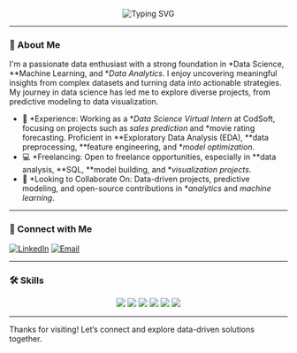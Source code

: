<p align="center">
  <img src="https://readme-typing-svg.demolab.com?font=Fira+Code&size=24&pause=1000&color=F7591D&width=435&lines=Hi,+I+am+Deepika+Singh;Welcome+to+my+GitHub+Profile!" alt="Typing SVG" />
</p>

---

### 👋 About Me
I'm a passionate data enthusiast with a strong foundation in *Data Science, **Machine Learning, and **Data Analytics*. I enjoy uncovering meaningful insights from complex datasets and turning data into actionable strategies. My journey in data science has led me to explore diverse projects, from predictive modeling to data visualization.

- 💼 *Experience: Working as a **Data Science Virtual Intern* at CodSoft, focusing on projects such as *sales prediction* and *movie rating forecasting. Proficient in **Exploratory Data Analysis (EDA), **data preprocessing, **feature engineering, and **model optimization*.
- 💻 *Freelancing: Open to freelance opportunities, especially in **data analysis, **SQL, **model building, and **visualization projects*.
- 💞️ *Looking to Collaborate On: Data-driven projects, predictive modeling, and open-source contributions in **analytics* and *machine learning*.


---

### 🔗 Connect with Me
[![LinkedIn](https://img.shields.io/badge/LinkedIn-Connect-blue?style=flat&logo=linkedin)](https://www.linkedin.com/in/deepikads/) 
[![Email](https://img.shields.io/badge/Email-sdeepika6232@gmail.com-orange?style=flat&logo=gmail)](mailto:sdeepika6232@gmail.com)

---

### 🛠️ Skills
<p align="center">
  <img src="https://img.shields.io/badge/-Python-3776AB?style=for-the-badge&logo=python&logoColor=white" />
  <img src="https://img.shields.io/badge/-MySQL-4479A1?style=for-the-badge&logo=mysql&logoColor=white" />
  <img src="https://img.shields.io/badge/-Excel-217346?style=for-the-badge&logo=microsoft-excel&logoColor=white" />
  <img src="https://img.shields.io/badge/-Machine%20Learning-FF6F00?style=for-the-badge&logo=tensorflow&logoColor=white" />
  <img src="https://img.shields.io/badge/-Power%20BI-F2C811?style=for-the-badge&logo=power-bi&logoColor=black" />
  <img src="https://img.shields.io/badge/-Business%20Statistics-808080?style=for-the-badge&logo=chart-bar&logoColor=white" />
</p>

---

Thanks for visiting! Let’s connect and explore data-driven solutions together.
